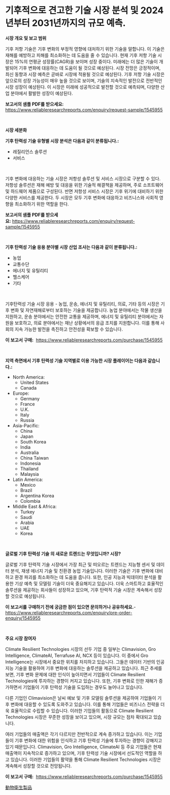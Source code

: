 <p><h1>기후적으로 견고한 기술 시장 분석 및 2024년부터 2031년까지의 규모 예측.</h1></p><p><strong>시장 개요 및 보고 범위</strong></p>
<p><p>기후 저항 기술은 기후 변화의 부정적 영향에 대처하기 위한 기술을 말합니다. 이 기술은 재해를 예방하고 피해를 최소화하는 데 도움을 줄 수 있습니다. 현재 기후 저항 기술 시장은 15%의 연평균 성장률(CAGR)을 보이며 성장 중이다. 미래에는 더 많은 기술이 개발되어 기후 변화에 대응하는 데 도움이 될 것으로 예상된다. 시장 전망은 긍정적이며, 최신 동향과 시장 예측은 곧바로 시장에 적용될 것으로 예상된다. 기후 저항 기술 시장은 앞으로의 성장 가능성이 매우 높을 것으로 보이며, 기술의 지속적인 발전으로 전반적인 시장 성장이 예상된다. 이 시장은 미래에 성공적으로 발전할 것으로 예측되며, 다양한 산업 분야에서 활발한 성장이 예상된다.</p></p>
<p><strong>보고서의 샘플 PDF를 받으세요:</strong> <a href="https://www.reliableresearchreports.com/enquiry/request-sample/1545955">https://www.reliableresearchreports.com/enquiry/request-sample/1545955</a></p>
<p>&nbsp;</p>
<p><strong>시장 세분화</strong></p>
<p><strong>기후 탄력성 기술 유형별 시장 분석은 다음과 같이 분류됩니다.:</strong></p>
<p><ul><li>레질리언스 솔루션</li><li>서비스</li></ul></p>
<p>&nbsp;</p>
<p><p>기후 변화에 대응하는 기술 시장은 저항성 솔루션 및 서비스 시장으로 구분할 수 있다. 저항성 솔루션은 재해 예방 및 대응을 위한 기술적 해결책을 제공하며, 주로 소프트웨어 및 하드웨어 제품으로 구성된다. 반면 저항성 서비스 시장은 기후 위기에 대비하기 위한 다양한 서비스를 제공한다. 두 시장은 모두 기후 변화에 대응하고 비즈니스와 사회적 영향을 최소화하기 위한 역할을 한다.</p></p>
<p><strong>보고서의 샘플 PDF를 받으세요:</strong>&nbsp;<a href="https://www.reliableresearchreports.com/enquiry/request-sample/1545955">https://www.reliableresearchreports.com/enquiry/request-sample/1545955</a></p>
<p>&nbsp;</p>
<p><strong> 기후 탄력성 기술 응용 분야별 시장 산업 조사는 다음과 같이 분류됩니다.:</strong></p>
<p><ul><li>농업</li><li>교통수단</li><li>에너지 및 유틸리티</li><li>헬스케어</li><li>기타</li></ul></p>
<p>&nbsp;</p>
<p><p>기후탄력성 기술 시장 응용 - 농업, 운송, 에너지 및 유틸리티, 의료, 기타 등의 시장은 기후 변화 및 자연재해로부터 보호하는 기술을 제공합니다. 농업 분야에서는 작물 생산을 지원하고, 운송 분야에서는 안전한 교통을 제공하며, 에너지 및 유틸리티 분야에서는 자원을 보호하고, 의료 분야에서는 재난 상황에서의 응급 조치를 지원합니다. 이를 통해 사회의 지속 가능한 발전을 촉진하고 안전성을 확보할 수 있습니다.</p></p>
<p><strong>이 보고서 구매:</strong>&nbsp; <a href="https://www.reliableresearchreports.com/purchase/1545955">https://www.reliableresearchreports.com/purchase/1545955</a></p>
<p>&nbsp;</p>
<p><strong>지역 측면에서 기후 탄력성 기술 지역별로 이용 가능한 시장 플레이어는 다음과 같습니다.:</strong></p>
<p><ul>
    <li>
        North America:
        <ul>
            <li>United States</li>
            <li>Canada</li>
        </ul>
    </li>
    <li>
        Europe:
        <ul>
            <li>Germany</li>
            <li>France</li>
            <li>U.K.</li>
            <li>Italy</li>
            <li>Russia</li>
        </ul>
    </li>
    <li>
        Asia-Pacific:
        <ul>
            <li>China</li>
            <li>Japan</li>
            <li>South Korea</li>
            <li>India</li>
            <li>Australia</li>
            <li>China Taiwan</li>
            <li>Indonesia</li>
            <li>Thailand</li>
            <li>Malaysia</li>
        </ul>
    </li>
    <li>
        Latin America:
        <ul>
            <li>Mexico</li>
            <li>Brazil</li>
            <li>Argentina Korea</li>
            <li>Colombia</li>
        </ul>
    </li>
    <li>
        Middle East & Africa:
        <ul>
            <li>Turkey</li>
            <li>Saudi</li>
            <li>Arabia</li>
            <li>UAE</li>
            <li>Korea</li>
        </ul>
    </li>
    </ul></p>
<p>&nbsp;</p>
<p><strong>글로벌 기후 탄력성 기술 의 새로운 트렌드는 무엇입니까? 시장?</strong></p>
<p><p>글로벌 기후 탄력적 기술 시장에서 가장 최근 및 떠오르는 트렌드는 지능형 센서 및 데이터 분석, 재생 에너지 기술 및 친환경 농업 기술입니다. 이러한 기술은 기후 변화에 대비하고 환경 파괴를 최소화하는 데 도움을 줍니다. 또한, 인공 지능과 빅데이터 분석을 활용한 기상 예측 및 모델링 기술이 더욱 중요해지고 있습니다. 더욱 스마트하고 효율적인 솔루션을 제공하는 회사들이 성장하고 있으며, 기후 탄력적 기술 시장은 계속해서 성장할 것으로 예상됩니다.</p></p>
<p><strong>이 보고서를 구매하기 전에 궁금한 점이 있으면 문의하거나 공유하세요.</strong>- <a href="https://www.reliableresearchreports.com/enquiry/pre-order-enquiry/1545955">https://www.reliableresearchreports.com/enquiry/pre-order-enquiry/1545955</a></p>
<p>&nbsp;</p>
<p><strong>주요 시장 참여자</strong></p>
<p><p>Climate Resilient Technologies 시장의 선두 기업 중 일부는 Climavision, Gro Intelligence, ClimateAI, Terrafuse AI, NCX 등이 있습니다. 이 중에서 Gro Intelligence는 시장에서 중요한 위치를 차지하고 있습니다. 그들은 데이터 기반의 인공 지능 기술을 활용하여 기후 변화에 대응하는 솔루션을 제공하고 있습니다. 최근 추세를 보면, 기후 변화 문제에 대한 인식이 높아지면서 기업들이 Climate Resilient Technologies에 투자하는 경향이 커지고 있습니다. 또한, 기후 변화로 인한 재해가 증가하면서 기업들이 기후 탄력성 기술을 도입하는 경우도 늘어나고 있습니다.</p><p>다른 기업인 Climavision은 날씨 예보 및 기후 모델링 솔루션을 제공하여 기업들이 기후 변화에 대응할 수 있도록 도와주고 있습니다. 이를 통해 기업들은 비즈니스 전략을 더욱 효율적으로 수립할 수 있습니다. 이러한 기업들의 활동으로 Climate Resilient Technologies 시장은 꾸준한 성장을 보이고 있으며, 시장 규모는 점차 확대되고 있습니다. </p><p>여러 기업들의 매출액은 각기 다르지만 전반적으로 계속 증가하고 있습니다. 이는 기업들이 기후 변화에 대한 위험을 인식하고 기후 탄력성 기술에 투자하는 경향이 강해지고 있기 때문입니다. Climavision, Gro Intelligence, ClimateAI 등 주요 기업들은 현재 매출액이 지속적으로 증가하고 있으며, 기후 탄력성 기술 시장에서 선도적인 역할을 하고 있습니다. 이러한 기업들의 활약을 통해 Climate Resilient Technologies 시장은 계속해서 성장할 것으로 전망됩니다.</p></p>
<p><strong>이 보고서 구매:</strong>&nbsp;&nbsp;<a href="https://www.reliableresearchreports.com/purchase/1545955">https://www.reliableresearchreports.com/purchase/1545955</a></p>
<p><p><a href="https://github.com/oafhukehf4709715/Market-Research-Report-List-1/blob/main/971938014135.md">動物衛生製品</a></p></p>
